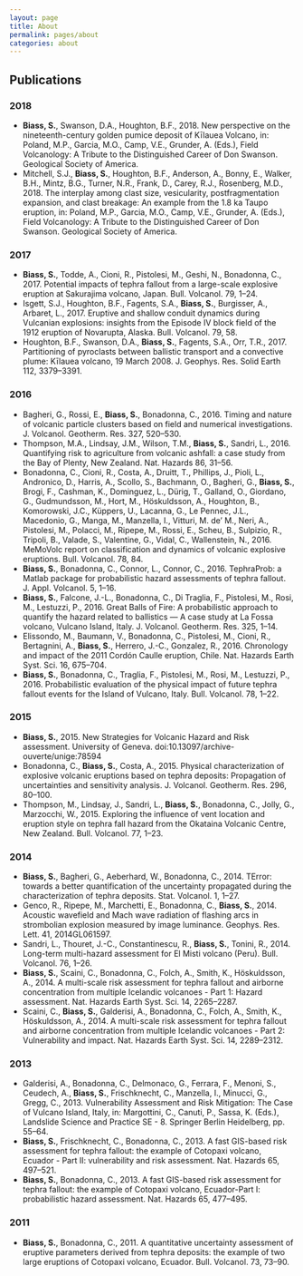 ```yaml
---
layout: page
title: About
permalink: pages/about
categories: about
---
```




<!-- Random quote generator -->
<div class="quoteMain">
  <div class="quoteM">
    <p class="script"><span id="quote-author"></span></p>
    <p id="quote" class="shadow text1"></p>
    
  </div>
  <div class="quoteTB" align="right" style="width: 100%;"><img id="quoteI" src="" align="right"></div>
</div>
<script type="text/javascript" src="{{ site.baseurl }}/public/js/quote2.js"></script> 


## Publications

### 2018
- **Biass, S.**, Swanson, D.A., Houghton, B.F., 2018. New perspective on the nineteenth-century golden pumice deposit of Kīlauea Volcano, in: Poland, M.P., Garcia, M.O., Camp, V.E., Grunder, A. (Eds.), Field Volcanology: A Tribute to the Distinguished Career of Don Swanson. Geological Society of America.
- Mitchell, S.J., **Biass, S.**, Houghton, B.F., Anderson, A., Bonny, E., Walker, B.H., Mintz, B.G., Turner, N.R., Frank, D., Carey, R.J., Rosenberg, M.D., 2018. The interplay among clast size, vesicularity, postfragmentation expansion, and clast breakage: An example from the 1.8 ka Taupo eruption, in: Poland, M.P., Garcia, M.O., Camp, V.E., Grunder, A. (Eds.), Field Volcanology: A Tribute to the Distinguished Career of Don Swanson. Geological Society of America.
### 2017
- **Biass, S.**, Todde, A., Cioni, R., Pistolesi, M., Geshi, N., Bonadonna, C., 2017. Potential impacts of tephra fallout from a large-scale explosive eruption at Sakurajima volcano, Japan. Bull. Volcanol. 79, 1–24.
- Isgett, S.J., Houghton, B.F., Fagents, S.A., **Biass, S.**, Burgisser, A., Arbaret, L., 2017. Eruptive and shallow conduit dynamics during Vulcanian explosions: insights from the Episode IV block field of the 1912 eruption of Novarupta, Alaska. Bull. Volcanol. 79, 58.
- Houghton, B.F., Swanson, D.A., **Biass, S.**, Fagents, S.A., Orr, T.R., 2017. Partitioning of pyroclasts between ballistic transport and a convective plume: Kīlauea volcano, 19 March 2008. J. Geophys. Res. Solid Earth 112, 3379–3391.
### 2016
- Bagheri, G., Rossi, E., **Biass, S.**, Bonadonna, C., 2016. Timing and nature of volcanic particle clusters based on field and numerical investigations. J. Volcanol. Geotherm. Res. 327, 520–530. 
- Thompson, M.A., Lindsay, J.M., Wilson, T.M., **Biass, S.**, Sandri, L., 2016. Quantifying risk to agriculture from volcanic ashfall: a case study from the Bay of Plenty, New Zealand. Nat. Hazards 86, 31–56.
- Bonadonna, C., Cioni, R., Costa, A., Druitt, T., Phillips, J., Pioli, L., Andronico, D., Harris, A., Scollo, S., Bachmann, O., Bagheri, G., **Biass, S.**, Brogi, F., Cashman, K., Dominguez, L., Dürig, T., Galland, O., Giordano, G., Gudmundsson, M., Hort, M., Höskuldsson, A., Houghton, B., Komorowski, J.C., Küppers, U., Lacanna, G., Le Pennec, J.L., Macedonio, G., Manga, M., Manzella, I., Vitturi, M. de’ M., Neri, A., Pistolesi, M., Polacci, M., Ripepe, M., Rossi, E., Scheu, B., Sulpizio, R., Tripoli, B., Valade, S., Valentine, G., Vidal, C., Wallenstein, N., 2016. MeMoVolc report on classification and dynamics of volcanic explosive eruptions. Bull. Volcanol. 78, 84.
- **Biass, S.**, Bonadonna, C., Connor, L., Connor, C., 2016. TephraProb: a Matlab package for probabilistic hazard assessments of tephra fallout. J. Appl. Volcanol. 5, 1–16. 
- **Biass, S.**, Falcone, J.-L., Bonadonna, C., Di Traglia, F., Pistolesi, M., Rosi, M., Lestuzzi, P., 2016. Great Balls of Fire: A probabilistic approach to quantify the hazard related to ballistics — A case study at La Fossa volcano, Vulcano Island, Italy. J. Volcanol. Geotherm. Res. 325, 1–14.
- Elissondo, M., Baumann, V., Bonadonna, C., Pistolesi, M., Cioni, R., Bertagnini, A., **Biass, S.**, Herrero, J.-C., Gonzalez, R., 2016. Chronology and impact of the 2011 Cordón Caulle eruption, Chile. Nat. Hazards Earth Syst. Sci. 16, 675–704.
- **Biass, S.**, Bonadonna, C., Traglia, F., Pistolesi, M., Rosi, M., Lestuzzi, P., 2016. Probabilistic evaluation of the physical impact of future tephra fallout events for the Island of Vulcano, Italy. Bull. Volcanol. 78, 1–22.
### 2015
- **Biass, S.**, 2015. New Strategies for Volcanic Hazard and Risk assessment. University of Geneva. doi:10.13097/archive-ouverte/unige:78594
- Bonadonna, C., **Biass, S.**, Costa, A., 2015. Physical characterization of explosive volcanic eruptions based on tephra deposits: Propagation of uncertainties and sensitivity analysis. J. Volcanol. Geotherm. Res. 296, 80–100.
- Thompson, M., Lindsay, J., Sandri, L., **Biass, S.**, Bonadonna, C., Jolly, G., Marzocchi, W., 2015. Exploring the influence of vent location and eruption style on tephra fall hazard from the Okataina Volcanic Centre, New Zealand. Bull. Volcanol. 77, 1–23.
### 2014
- **Biass, S.**, Bagheri, G., Aeberhard, W., Bonadonna, C., 2014. TError: towards a better quantification of the uncertainty propagated during the characterization of tephra deposits. Stat. Volcanol. 1, 1–27.
- Genco, R., Ripepe, M., Marchetti, E., Bonadonna, C., **Biass, S.**, 2014. Acoustic wavefield and Mach wave radiation of flashing arcs in strombolian explosion measured by image luminance. Geophys. Res. Lett. 41, 2014GL061597.
- Sandri, L., Thouret, J.-C., Constantinescu, R., **Biass, S.**, Tonini, R., 2014. Long-term multi-hazard assessment for El Misti volcano (Peru). Bull. Volcanol. 76, 1–26.
- **Biass, S.**, Scaini, C., Bonadonna, C., Folch, A., Smith, K., Höskuldsson, A., 2014. A multi-scale risk assessment for tephra fallout and airborne concentration from multiple Icelandic volcanoes - Part 1: Hazard assessment. Nat. Hazards Earth Syst. Sci. 14, 2265–2287. 
- Scaini, C., **Biass, S.**, Galderisi, A., Bonadonna, C., Folch, A., Smith, K., Höskuldsson, A., 2014. A multi-scale risk assessment for tephra fallout and airborne concentration from multiple Icelandic volcanoes - Part 2: Vulnerability and impact. Nat. Hazards Earth Syst. Sci. 14, 2289–2312. 
### 2013
- Galderisi, A., Bonadonna, C., Delmonaco, G., Ferrara, F., Menoni, S., Ceudech, A., **Biass, S.**, Frischknecht, C., Manzella, I., Minucci, G., Gregg, C., 2013. Vulnerability Assessment and Risk Mitigation: The Case of Vulcano Island, Italy, in: Margottini, C., Canuti, P., Sassa, K. (Eds.), Landslide Science and Practice SE - 8. Springer Berlin Heidelberg, pp. 55–64. 
- **Biass, S.**, Frischknecht, C., Bonadonna, C., 2013. A fast GIS-based risk assessment for tephra fallout: the example of Cotopaxi volcano, Ecuador - Part II: vulnerability and risk assessment. Nat. Hazards 65, 497–521.
- **Biass, S.**, Bonadonna, C., 2013. A fast GIS-based risk assessment for tephra fallout: the example of Cotopaxi volcano, Ecuador-Part I: probabilistic hazard assessment. Nat. Hazards 65, 477–495.
### 2011
- **Biass, S.**, Bonadonna, C., 2011. A quantitative uncertainty assessment of eruptive parameters derived from tephra deposits: the example of two large eruptions of Cotopaxi volcano, Ecuador. Bull. Volcanol. 73, 73–90.
